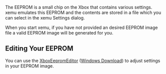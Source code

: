 The EEPROM is a small chip on the Xbox that contains various settings. xemu
emulates this EEPROM and the contents are stored in a file which you can
select in the xemu Settings dialog.

When you start xemu, if you have not provided an desired EEPROM image file a
valid EEPROM image will be generated for you.

## Editing Your EEPROM

You can use the [XboxEepromEditor](https://github.com/Ernegien/XboxEepromEditor) ([Windows Download](https://github.com/Ernegien/XboxEepromEditor/releases/latest/download/XboxEepromEditor.zip))
to adjust settings in your EEPROM image.